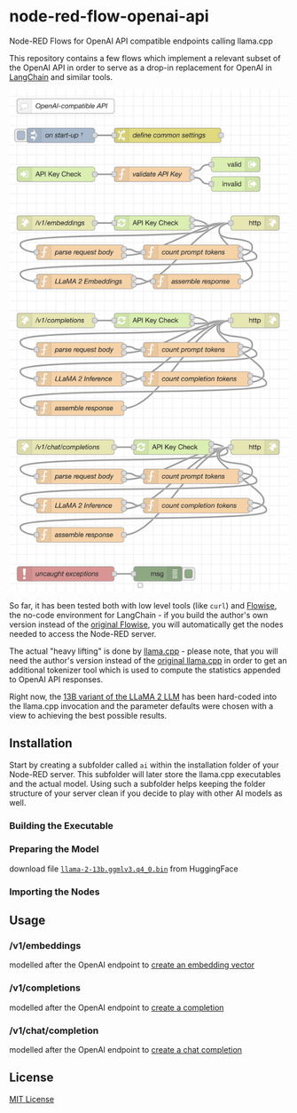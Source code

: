 # node-red-flow-openai-api #

Node-RED Flows for OpenAI API compatible endpoints calling llama.cpp

This repository contains a few flows which implement a relevant subset of the OpenAI API in order to serve as a drop-in replacement for OpenAI in [LangChain](https://github.com/hwchase17/langchainjs) and similar tools.

![OpenAI API Flow](./Screenshot.png)

So far, it has been tested both with low level tools (like `curl`) and [Flowise](https://github.com/rozek/Flowise), the no-code environment for LangChain - if you build the author's own version instead of the [original Flowise](https://github.com/FlowiseAI/Flowise), you will automatically get the nodes needed to access the Node-RED server.

The actual "heavy lifting" is done by [llama.cpp](https://github.com/rozek/llama.cpp) - please note, that you will need the author's version instead of the [original llama.cpp](https://github.com/ggerganov/llama.cpp) in order to get an additional tokenizer tool which is used to compute the statistics appended to OpenAI API responses.

Right now, the [13B variant of the LLaMA 2 LLM](https://huggingface.co/TheBloke/Llama-2-13B-GGML) has been hard-coded into the llama.cpp invocation and the parameter defaults were chosen with a view to achieving the best possible results.

## Installation ##

Start by creating a subfolder called `ai` within the installation folder of your Node-RED server. This subfolder will later store the llama.cpp executables and the actual model. Using such a subfolder helps keeping the folder structure of your server clean if you decide to play with other AI models as well.

### Building the Executable ###



### Preparing the Model ###

download file [`llama-2-13b.ggmlv3.q4_0.bin`](https://huggingface.co/TheBloke/Llama-2-13B-GGML/blob/main/llama-2-13b.ggmlv3.q4_0.bin) from HuggingFace


### Importing the Nodes ###



## Usage ##


### /v1/embeddings ###

modelled after the OpenAI endpoint to [create an embedding vector](https://platform.openai.com/docs/api-reference/embeddings)

### /v1/completions ###

modelled after the OpenAI endpoint to [create a completion](https://platform.openai.com/docs/api-reference/completions)

### /v1/chat/completion ###

modelled after the OpenAI endpoint to [create a chat completion](https://platform.openai.com/docs/api-reference/chat)


## License ##

[MIT License](LICENSE.md)

